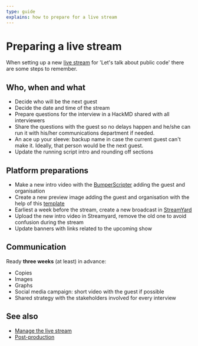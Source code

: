 ```yaml
---
type: guide
explains: how to prepare for a live stream
---
```


# Preparing a live stream

When setting up a new [live stream](index.md) for 'Let's talk about  public code' there are some steps to remember.

## Who, when and what

- Decide who will be the next guest
- Decide the date and time of the stream
- Prepare questions for the interview in a HackMD shared with all interviewers
- Share the questions with the guest so no delays happen and he/she can run it with his/her communications department if needed.
- An ace up your sleeve: backup name in case the current guest can't make it. Ideally, that person would be the next guest.
- Update the running script intro and rounding off sections

## Platform preparations

- Make a new intro video with the [BumperScripter](https://github.com/publiccodenet/bumperscripter) adding the guest and organisation
- Create a new preview image adding the guest and organisation with the help of this [template](preview-image.svg)
- Earliest a week before the stream, create a new broadcast in [StreamYard](../tool-management/streamyard.md)
- Upload the new intro video in Streamyard, remove the old one to avoid confusion during the stream
- Update banners with links related to the upcoming show

## Communication

Ready **three weeks** (at least) in advance:

- Copies
- Images
- Graphs
- Social media campaign: short video with the guest if possible
- Shared strategy with the stakeholders involved for every interview

## See also

- [Manage the live stream](manage-live-stream.md)
- [Post-production](post-production.md)
